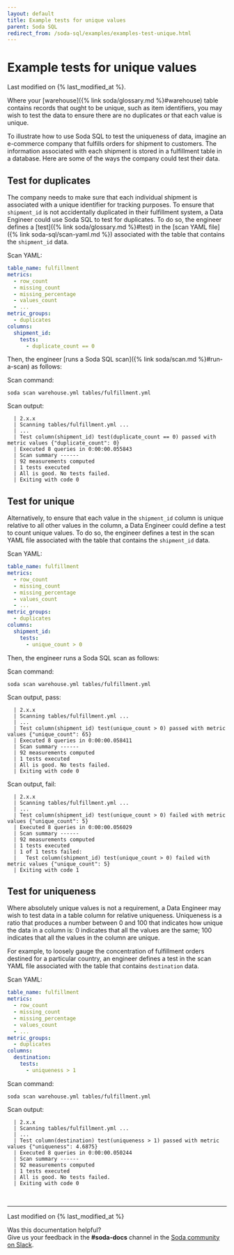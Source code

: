 ```yaml
---
layout: default
title: Example tests for unique values
parent: Soda SQL
redirect_from: /soda-sql/examples/examples-test-unique.html
---
```


# Example tests for unique values

Last modified on {% last_modified_at %}.

Where your [warehouse]({% link soda/glossary.md %}#warehouse) table contains records that ought to be unique, such as item identifiers, you may wish to test the data to ensure there are no duplicates or that each value is unique.  

To illustrate how to use Soda SQL to test the uniqueness of data, imagine an e-commerce company that fulfills orders for shipment to customers. The information associated with each shipment is stored in a fulfillment table in a database. Here are some of the ways the company could test their data.

## Test for duplicates

The company needs to make sure that each individual shipment is associated with a unique identifier for tracking purposes. To ensure that `shipment_id` is not accidentally duplicated in their fulfillment system, a Data Engineer could use Soda SQL to test for duplicates. To do so, the engineer defines a [test]({% link soda/glossary.md %}#test) in the [scan YAML file]({% link soda-sql/scan-yaml.md %}) associated with the table that contains the `shipment_id` data.

Scan YAML:

```yaml
table_name: fulfillment
metrics:
  - row_count
  - missing_count
  - missing_percentage
  - values_count
  - ...
metric_groups:
  - duplicates
columns:
  shipment_id:
    tests:
      - duplicate_count == 0
```

Then, the engineer [runs a Soda SQL scan]({% link soda/scan.md %}#run-a-scan) as follows:

Scan command:

```soda scan warehouse.yml tables/fulfillment.yml```

Scan output:

```shell
  | 2.x.x
  | Scanning tables/fulfillment.yml ...
  | ...
  | Test column(shipment_id) test(duplicate_count == 0) passed with metric values {"duplicate_count": 0}
  | Executed 8 queries in 0:00:00.055843
  | Scan summary ------
  | 92 measurements computed
  | 1 tests executed
  | All is good. No tests failed.
  | Exiting with code 0
```

## Test for unique

Alternatively, to ensure that each value in the `shipment_id` column is unique relative to all other values in the column, a Data Engineer could define a test to count unique values. To do so, the engineer defines a test in the scan YAML file associated with the table that contains the `shipment_id` data.

Scan YAML:

```yaml
table_name: fulfillment
metrics:
  - row_count
  - missing_count
  - missing_percentage
  - values_count
  - ...
metric_groups:
  - duplicates
columns:
  shipment_id:
    tests:
      - unique_count > 0
```

Then, the engineer runs a Soda SQL scan as follows:

Scan command:

```soda scan warehouse.yml tables/fulfillment.yml```

Scan output, pass:

```shell
  | 2.x.x
  | Scanning tables/fulfillment.yml ...
  | ...
  | Test column(shipment_id) test(unique_count > 0) passed with metric values {"unique_count": 65}
  | Executed 8 queries in 0:00:00.058411
  | Scan summary ------
  | 92 measurements computed
  | 1 tests executed
  | All is good. No tests failed.
  | Exiting with code 0
  ```

Scan output, fail:

```shell
  | 2.x.x
  | Scanning tables/fulfillment.yml ...
  | ...
  | Test column(shipment_id) test(unique_count > 0) failed with metric values {"unique_count": 5}
  | Executed 8 queries in 0:00:00.056029
  | Scan summary ------
  | 92 measurements computed
  | 1 tests executed
  | 1 of 1 tests failed:
  |   Test column(shipment_id) test(unique_count > 0) failed with metric values {"unique_count": 5}
  | Exiting with code 1
```


## Test for uniqueness

Where absolutely unique values is not a requirement, a Data Engineer may wish to test data in a table column for relative uniqueness. Uniqueness is a ratio that produces a number between 0 and 100 that indicates how unique the data in a column is:  0 indicates that all the values are the same; 100 indicates that all the values in the column are unique. 

For example, to loosely gauge the concentration of fulfillment orders destined for a particular country, an engineer defines a test in the scan YAML file associated with the table that contains `destination` data. 

Scan YAML:

```yaml
table_name: fulfillment
metrics:
  - row_count
  - missing_count
  - missing_percentage
  - values_count
  - ...
metric_groups:
  - duplicates
columns:
  destination:
    tests:
      - uniqueness > 1
```

Scan command:

```soda scan warehouse.yml tables/fulfillment.yml```

Scan output:

```shell
  | 2.x.x
  | Scanning tables/fulfillment.yml ...
  | ...
  | Test column(destination) test(uniqueness > 1) passed with metric values {"uniqueness": 4.6875}
  | Executed 8 queries in 0:00:00.050244
  | Scan summary ------
  | 92 measurements computed
  | 1 tests executed
  | All is good. No tests failed.
  | Exiting with code 0
  ```

<br />

---
Last modified on {% last_modified_at %}

Was this documentation helpful? <br /> Give us your feedback in the **#soda-docs** channel in the <a href="http://community.soda.io/slack" target="_blank"> Soda community on Slack</a>.